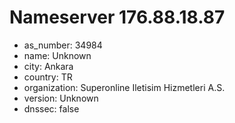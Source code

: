 # Nameserver 176.88.18.87

* as_number: 34984
* name: Unknown
* city: Ankara
* country: TR
* organization: Superonline Iletisim Hizmetleri A.S.
* version: Unknown
* dnssec: false
